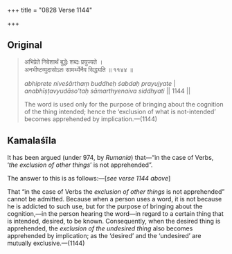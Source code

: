 +++
title = "0828 Verse 1144"

+++
## Original 
>
> अभिप्रेते निवेशार्थं बुद्धेः शब्दः प्रयुज्यते ।  
> अनभीष्टव्युदासोऽतः सामर्थ्येनैव सिद्ध्यति ॥ ११४४ ॥ 
>
> *abhiprete niveśārthaṃ buddheḥ śabdaḥ prayujyate* \|  
> *anabhīṣṭavyudāso'taḥ sāmarthyenaiva siddhyati* \|\| 1144 \|\| 
>
> The word is used only for the purpose of bringing about the cognition of the thing intended; hence the ‘exclusion of what is not-intended’ becomes apprehended by implication.—(1144)



## Kamalaśīla

It has been argued (under 974, by *Rumania*) that—“in the case of Verbs, ‘*the exclusion of other things*’ is not apprehended”.

The answer to this is as follows:—[*see verse 1144 above*]

That “in the case of Verbs the *exclusion of other things* is not apprehended” cannot be admitted. Because when a person uses a word, it is not because he is addicted to such use, but for the purpose of bringing about the cognition,—in the person hearing the word—in regard to a certain thing that is intended, desired, to be known. Consequently, when the desired thing is apprehended, the *exclusion of the undesired thing* also becomes apprehended by implication; as the ‘desired’ and the ‘undesired’ are mutually exclusive.—(1144)


